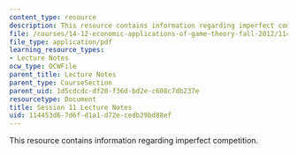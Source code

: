 ```yaml
---
content_type: resource
description: This resource contains information regarding imperfect competition.
file: /courses/14-12-economic-applications-of-game-theory-fall-2012/114453d67d6fd1a1d72ecedb29bd88ef_MIT14_12F12_chapter11.pdf
file_type: application/pdf
learning_resource_types:
- Lecture Notes
ocw_type: OCWFile
parent_title: Lecture Notes
parent_type: CourseSection
parent_uid: 1d5cdcdc-df20-f36d-bd2e-c608c7db237e
resourcetype: Document
title: Session 11 Lecture Notes
uid: 114453d6-7d6f-d1a1-d72e-cedb29bd88ef
---
```

This resource contains information regarding imperfect competition.

